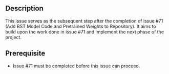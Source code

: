 ## Description

This issue serves as the subsequent step after the completion of issue #71 (Add BST Model Code and Pretrained Weights to Repository). It aims to build upon the work done in issue #71 and implement the next phase of the project.

## Prerequisite

- Issue #71 must be completed before this issue can proceed.